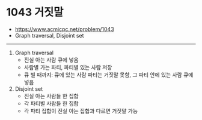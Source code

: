 # 1043 거짓말

- https://www.acmicpc.net/problem/1043
- Graph traversal, Disjoint set
---
1. Graph traversal
    - 진실 아는 사람 큐에 넣음
    - 사람별 가는 파티, 파티별 있는 사람 저장
    - 큐 빌 때까지: 큐에 있는 사람 파티는 거짓말 못함, 그 파티 안에 있는 사람 큐에 넣음
2. Disjoint set
    - 진실 아는 사람들 한 집합
    - 각 파티별 사람들 한 집합
    - 각 파티 집합이 진실 아는 집합과 다르면 거짓말 가능
